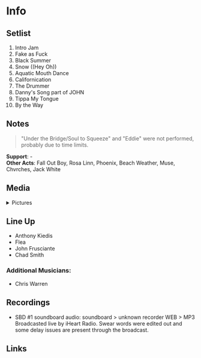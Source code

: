 # Info

## Setlist

1. Intro Jam
2. Fake as Fuck
3. Black Summer
4. Snow ((Hey Oh))
5. Aquatic Mouth Dance
6. Californication
7. The Drummer
8. Danny's Song part of JOHN
9. Tippa My Tongue
10. By the Way

## Notes

> "Under the Bridge/Soul to Squeeze" and "Eddie" were not performed, probably due to time limits.

**Support**: -
<br>
**Other Acts**: Fall Out Boy, Rosa Linn, Phoenix, Beach Weather, Muse, Chvrches, Jack White

## Media 

<details>
  <summary>Pictures</summary>
  <img alt="Setlist" title="Setlist" src="20230114.jpg" height="200" />
</details>

## Line Up

* Anthony Kiedis
* Flea
* John Frusciante
* Chad Smith

### Additional Musicians:

* Chris Warren

## Recordings

* SBD #1 soundboard audio: soundboard > unknown recorder WEB > MP3 Broadcasted live by iHeart Radio. Swear words were edited out and some delay issues are present through the broadcast.

## Links